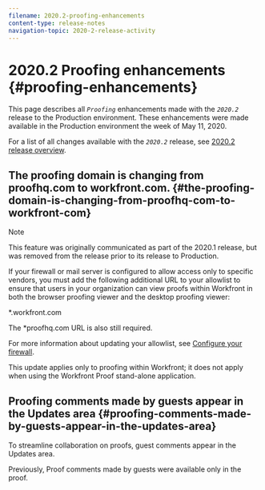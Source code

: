 ```yaml
---
filename: 2020.2-proofing-enhancements
content-type: release-notes
navigation-topic: 2020-2-release-activity
---
```




# 2020.2 Proofing enhancements {#proofing-enhancements}

This page describes all *`Proofing`* enhancements made with the *`2020.2`* release to the Production environment. These enhancements were made available in the Production environment the week of May 11, 2020.


For a list of all changes available with the *`2020.2`* release, see [2020.2 release overview](2020.2-release-overview.md).


## The proofing domain is changing from proofhq.com to workfront.com. {#the-proofing-domain-is-changing-from-proofhq-com-to-workfront-com}



>[!NOTE]
>
>This feature was originally communicated as part of the 2020.1 release, but was removed from the release prior to its release to Production.


If your firewall or mail server is configured to allow access only to specific vendors, you must add the following additional URL to your allowlist to ensure that users in your organization can view proofs within Workfront in both the browser proofing viewer and the desktop proofing viewer: 


&#42;.workfront.com


The &#42;proofhq.com URL is also still required.


For more information about updating your allowlist, see [Configure your firewall](configure-your-firewall.md).


This update applies only to proofing within Workfront; it does not apply when using the Workfront Proof stand-alone application.


## Proofing comments made by guests appear in the Updates area {#proofing-comments-made-by-guests-appear-in-the-updates-area}

To streamline collaboration on proofs, guest comments appear in the Updates area.


Previously, Proof comments made by guests were available only in the proof. 
